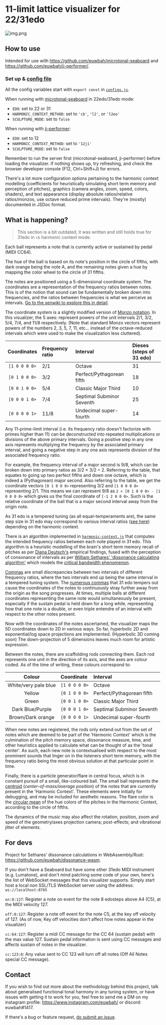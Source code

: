 # 11-limit lattice visualizer for 22/31edo

![img.png](img.png)

## How to use

Intended for use with https://github.com/euwbah/microtonal-seaboard and https://github.com/euwbah/ji-performer/.

### Set up & [config file](./configs.js)

All the config variables start with `export const` in [`configs.js`](./configs.js).

When running with [microtonal-seaboard](https://github.com/euwbah/microtonal-seaboard) in 22edo/31edo mode:
- `EDO`: set to 22 or 31
- `HARMONIC_CONTEXT_METHOD`: set to `'cb'`, `'l2'`, or `'l2eo'`
- `SCULPTURE_MODE`: set to `false`

When running with [ji-performer](https://github.com/euwbah/ji-performer/):
- `EDO`: set to 12
- `HARMONIC_CONTEXT_METHOD`: set to `'12ji'`
- `SCULPTURE_MODE`: set to `false`

Remember to run the server first (microtonal-seaboard, ji-performer) before loading the visualizer. If nothing shows up, try refreshing, and check the browser developer console (F12, Ctrl+Shift+J) for errors.

There's a lot more configuration options pertaining to the harmonic context modelling (coefficients for heuristically simulating short term memory and perception of pitches), graphics (camera angles, zoom, speed, colors, shaders), and text appearance (display absolute ratios/relative ratios/monzos, use octave reduced prime intervals). They're (mostly) documented in JSDoc format.
## What is happening?

> This section is a bit outdated, it was written and still holds true for 31edo in `cb` harmonic context mode.

Each ball represents a note that is currently active or sustained by pedal (MIDI CC64).

The hue of the ball is based on its note's position in the circle of fifths, with dark orange being the note A, and the remaining notes given a hue by mapping the color wheel to the circle of 31 fifths.

The notes are positioned using a 5-dimensional coordinate system. The coordinates are a representation of the frequency ratios between notes. This is of the notion that sound can be fundamentally broken down into frequencies, and the ratios between frequencies is what we perceive as intervals. [Go to the xenwiki to explore this in detail](https://en.xen.wiki/w/Just_intonation).

The coordinate system is a slightly modified version of [Monzo notation](https://en.xen.wiki/w/Monzo). In this visualizer, the 5 axes: represent powers of the unit intervals 2/1, 3/2, 5/4, 7/4, and 11/8 respectively. (Note that standard Monzo vectors represent powers of the numbers 2, 3, 5, 7, 11, etc... instead of the octave-reduced intervals which were used to make the visualization less cluttered).

| Coordinates | Frequency ratio | Interval | Dieses (steps of 31 edo) |
| :---: | :--- | :--- | :--- |
| `[1 0 0 0 0>` | 2/1 | Octave | 31 |
| `[0 1 0 0 0>` | 3/2 | Perfect/Pythagorean fifth | 18 |
| `[0 0 1 0 0>` | 5/4 | Classic Major Third | 10 |
| `[0 0 0 1 0>` | 7/4 | Septimal Subminor Seventh | 25 |
| `[0 0 0 0 1>` | 11/8 | Undecimal super-fourth | 14 |

Any 11-prime-limit interval (i.e. its frequency ratio doesn't factorize with primes higher than 11) can be deconstructed into repeated multiplications or divisions of the above primary intervals. Going a positive step in any one axis represents multiplying the frequency by the associated primary interval, and going a negative step in any one axis represents division of the associated frequency ratio.

For example, the frequency interval of a major second is 9/8, which can be broken down into primary ratios as 3/2 × 3/2 ÷ 2. Referring to the table, that equates to going up two perfect fifths and down one octave, which is indeed a (Pythagorean) major second. Also referring to the table, we get the coordinate vectors `[0 1 0 0 0>` representing 3/2 and `[1 0 0 0 0>` representing 2/1. This means we can represent 9/8 as `2 × [0 1 0 0 0> - [1 0 0 0 0>` which gives us the final coordinate of `[-1 2 0 0 0>`. Such is the relative coordinate of the ball that is a major second interval away from the origin note.

As 31 edo is a tempered tuning (as all equal-temperaments are), the same step size in 31 edo
may correspond to various interval ratios ([see here](https://en.xen.wiki/w/31edo#Intervals)) depending on the harmonic context.

There is an algorithm implemented in [`harmonic-context.js`](https://github.com/euwbah/31edo-lattice-visualiser/blob/master/harmonic-context.js) that computes the intended frequency ratios between each note played in 31 edo. This algorithm is a heuristic modelling of the brain's short term memory recall of pitches as per [Diana Deutsch's](https://deutsch.ucsd.edu/psychology/pages.php?i=209) empirical findings, fused with the perception of consonance of intervals as per [William Sethares' 'dissonance calculating algorithm'](https://sethares.engr.wisc.edu/comprog.html) which models the [critical bandwidth phenomenon](https://www.mpi.nl/world/materials/publications/levelt/Plomp_Levelt_Tonal_1965.pdf).

[Commas](https://en.xen.wiki/w/Comma) are small discrepancies between two intervals of different frequency ratios, where the two intervals end up being the same interval in a tempered tuning system. The [numerous commas](https://en.xen.wiki/w/31edo#Commas) that 31 edo tempers out cause the coordinates of the notes to continuously stray further away from the origin as the song progresses. At times, multiple balls at different coordinates representing the same note would simultaneously be present, especially if the sustain pedal is held down for a long while, representing how that one note is a double, or even triple entendre of an interval with respect to the other notes present.

Now with the coordinates of the notes ascertained, the visualizer maps the 5D coordinates down to 2D in various ways. So far, hyperbolic 2D and exponential/log space projections are implemented. (Hyperbolic 3D coming soon) The down-projection of 5 dimensions leaves much room for artistic expression.

Between the notes, there are scaffolding rods connecting them. Each rod represents one unit in the direction of its axis, and the axes are colour coded. As of the time of writing, these colours correspond to:

| Colour | Coordinate | Interval |
| :---: | :--- | :--- |
| White/very pale blue | `[1 0 0 0 0>` | Octave |
| Yellow | `[0 1 0 0 0>` | Perfect/Pythagorean fifth |
| Green | `[0 0 1 0 0>` | Classic Major Third |
| Dark Blue/Purple | `[0 0 0 1 0>` | Septimal Subminor Seventh |
| Brown/Dark orange | `[0 0 0 0 1>` | Undecimal super-fourth |

When new notes are registered, the rods only extend out from the set of notes which are deemed to be part of the 'Harmonic Context' which is the culmination of the pitch memory space, dissonance measure, time, and other heuristics applied to calculate what can be thought of as the 'tonal center'. As such, each new note is contextualised with respect to the most prominent sounds that linger on in the listeners short term memory, with the frequency ratio being the most obvious solution at that particular point in time.

Finally, there is a particle generator/flare in central focus, which is in constant pursuit of a small, like-coloured ball. The small ball represents the [centroid](https://en.wikipedia.org/wiki/Centroid) (_center-of-mass/average position_) of the notes that are currently present in the 'Harmonic Context'. These elements were initially for debugging, and may be included for aesthetic reasons. The flare color is the [circular mean](https://en.wikipedia.org/wiki/Circular_mean) of the hue colors of the pitches in the Harmonic Context, according to the circle of fifths.

The dynamics of the music may also affect the rotation, position, zoom and speed of the geometry/axes projection camera; post-effects; and vibrational jitter of elements.

## For devs

Project for Sethares' dissonance calculations in WebAssembly/Rust: https://github.com/euwbah/dissonance-wasm.

If you don't have a Seaboard but have some other 31edo MIDI instrument (e.g. Lumatone), and don't mind patching some code of your own, here's the list of WebSocket messages that this visualizer supports. Simply start host a local non SSL/TLS WebSocket server using the address: `ws://localhost:8765`

`on:8:127`: Register a note on event for the note 8 edosteps above A4 (C5), at the MIDI velocity 127.

`off:8:127`: Register a note off event for the note C5, at the key off velocity of 127. (As of now, Key off velocities don't affect how notes appear in the visualizer)

`cc:64:127`: Register a midi CC message for the CC 64 (sustain pedal) with the max value 127. Sustain pedal information is sent using CC messages and affects sustain of notes in the visualizer.

`cc:123:0`: Any value sent to CC 123 will turn off all notes (Off All Notes special CC message).

## Contact

If you wish to find out more about the methodology behind this project, talk about generalised functional tonal harmony in any tuning system, or have issues with getting it to work for you, feel free to send me a DM on my instagram profile: https://www.instagram.com/euwbah/ or discord: euwbah#1417.

If there's a bug or feature request, [do submit an issue](https://github.com/euwbah/31edo-lattice-visualiser/issues/new).
